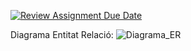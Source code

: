 [![Review Assignment Due Date](https://classroom.github.com/assets/deadline-readme-button-22041afd0340ce965d47ae6ef1cefeee28c7c493a6346c4f15d667ab976d596c.svg)](https://classroom.github.com/a/ULTitWnh)

Diagrama Entitat Relació:
![Diagrama_ER](https://github.com/user-attachments/assets/f169ee2d-05bf-4f79-8af1-8fc95fc137af)
